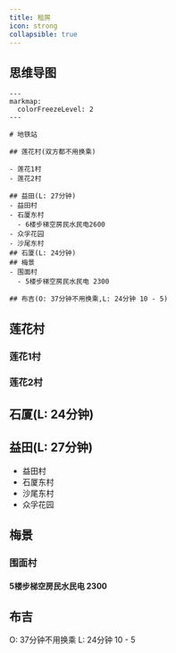 ```yaml
---
title: 租房
icon: strong
collapsible: true
---
```

## 思维导图
````markmap
---
markmap:
  colorFreezeLevel: 2
---

# 地铁站

## 莲花村(双方都不用换乘)

- 莲花1村
- 莲花2村

## 益田(L: 27分钟)
- 益田村
- 石厦东村
  - 6楼步梯空房民水民电2600
- 众孚花园
- 沙尾东村
## 石厦(L: 24分钟)
## 梅景
- 围面村
  - 5楼步梯空房民水民电 2300

## 布吉(O: 37分钟不用换乘,L: 24分钟 10 - 5)
````

## 莲花村

### 莲花1村
### 莲花2村
## 石厦(L: 24分钟)
## 益田(L: 27分钟)
- 益田村
- 石厦东村
- 沙尾东村
- 众孚花园
## 梅景
### 围面村
#### 5楼步梯空房民水民电 2300

## 布吉
O: 37分钟不用换乘
L: 24分钟 10 - 5
